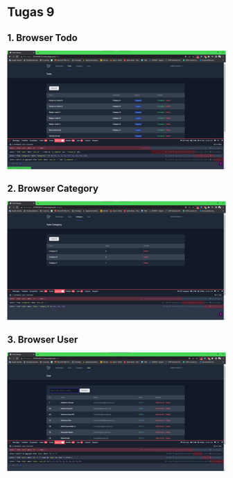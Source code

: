 # Tugas 9

## 1. Browser Todo

![Alt text](screenshot/tugas9/Screenshot_Browser_Todo.png)

## 2. Browser Category

![Alt text](screenshot/tugas9/Screenshot_Browser_Category.png)

## 3. Browser User

![Alt text](screenshot/tugas9/Screenshot_Browser_User.png)

